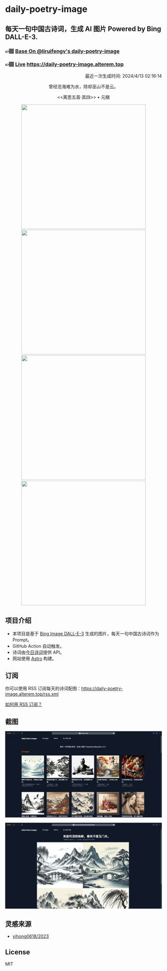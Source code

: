 
# daily-poetry-image

## 每天一句中国古诗词，生成 AI 图片 Powered by Bing DALL-E-3.

### 👉🏽 [Base On @liruifengv's daily-poetry-image](https://github.com/liruifengv/daily-poetry-image)

### 👉🏽 [Live](https://daily-poetry-image.alterem.top/) https://daily-poetry-image.alterem.top

<p align="right">
  最近一次生成时间: 2024/4/13 02:16:14
</p>
<p align="center">
曾经沧海难为水，除却巫山不是云。
</p>
<p align="center">
<<离思五首·其四>> • 元稹
</p>
<p align="center">
<img src="https://tse4.mm.bing.net/th/id/OIG1.7ZPQSpl0J5s5ZHar4DiY" height="400" width="400" />
<img src="https://tse4.mm.bing.net/th/id/OIG1.k4FqDcqOplcfg.LY5u32" height="400" width="400" />
<img src="https://tse2.mm.bing.net/th/id/OIG1.8VyaR0zYMail9wwcwmC2" height="400" width="400" />
<img src="https://tse3.mm.bing.net/th/id/OIG1.OQxVOFwPkC3aBB8_MNl." height="400" width="400" />
</p>

## 项目介绍

-   本项目是基于 [Bing Image DALL-E-3](https://www.bing.com/images/create) 生成的图片，每天一句中国古诗词作为 Prompt。
-   GitHub Action 自动触发。
-   诗词由[今日诗词](https://www.jinrishici.com/)提供 API。
-   网站使用 [Astro](https://astro.build) 构建。

## 订阅

你可以使用 RSS 订阅每天的诗词配图：https://daily-poetry-image.alterem.top/rss.xml

[如何用 RSS 订阅？](https://zhuanlan.zhihu.com/p/55026716)

## 截图

![图片列表](./screenshots/Snipaste_2023-12-28_21-00-26.png)

![图片详情](./screenshots/Snipaste_2023-12-28_21-00-53.png)

## 灵感来源

-   [yihong0618/2023](https://github.com/yihong0618/2023)

## License

MIT
